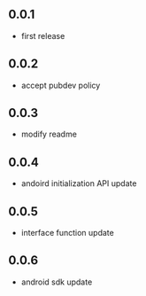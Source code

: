 ## 0.0.1

* first release

## 0.0.2

* accept pubdev policy 

## 0.0.3

* modify readme

## 0.0.4

* andoird initialization API update

## 0.0.5

* interface function update

## 0.0.6

* android sdk update
